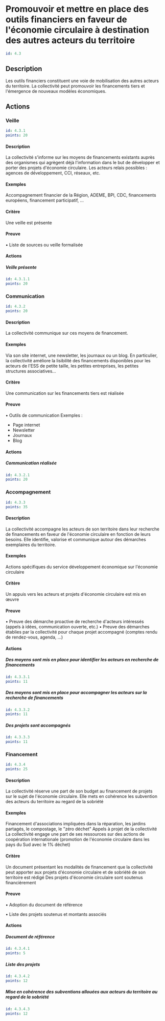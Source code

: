 # Promouvoir et mettre en place des outils financiers en faveur de l'économie circulaire à destination des autres acteurs du territoire
```yaml
id: 4.3
```
## Description
Les outils financiers constituent une voie de mobilisation des autres acteurs du territoire. La collectivité peut promouvoir les financements tiers et l'émergence de nouveaux modèles économiques.

## Actions
### Veille
```yaml
id: 4.3.1
points: 20
```
#### Description
La collectivité s'informe sur les moyens de financements existants auprès des organismes qui agrègent déjà l'information dans le but de développer et porter des projets d'économie circulaire. Les acteurs relais possibles : agences de développement, CCI, réseaux, etc.

#### Exemples
Accompagnement financier de la Région, ADEME, BPI, CDC, financements européens, financement participatif, …

#### Critère
Une veille est présente

#### Preuve
• Liste de sources ou veille formalisée

#### Actions
##### Veille présente
```yaml
id: 4.3.1.1
points: 20
```


### Communication
```yaml
id: 4.3.2
points: 20
```
#### Description
La collectivité communique sur ces moyens de financement.

#### Exemples
Via son site internet, une newsletter, les journaux ou un blog.
En particulier, la collectivité améliore la lisibilité des financements disponibles pour les acteurs de l'ESS de petite taille, les petites entreprises, les petites structures associatives…

#### Critère
Une communication sur les financements tiers est réalisée

#### Preuve
• Outils de communication
Exemples :
- Page internet
- Newsletter
- Journaux
- Blog

#### Actions
##### Communication réalisée
```yaml
id: 4.3.2.1
points: 20
```


### Accompagnement
```yaml
id: 4.3.3
points: 35
```
#### Description
La collectivité accompagne les acteurs de son territoire dans leur recherche de financements en faveur de l'économie circulaire en fonction de leurs besoins. Elle identifie, valorise et communique autour des démarches exemplaires du territoire.

#### Exemples
Actions spécifiques du service développement économique sur l'économie circulaire

#### Critère
Un appuis vers les acteurs et projets d'économie circulaire est mis en œuvre

#### Preuve
• Preuve des démarche proactive de recherche d'acteurs intéressés (appels à idées, communication ouverte, etc.)
• Preuve des démarches établies par la collectivité pour chaque projet accompagné (comptes rendu de rendez-vous, agenda, …)

#### Actions
##### Des moyens sont mis en place pour identifier les acteurs en recherche de financements
```yaml
id: 4.3.3.1
points: 11
```

##### Des moyens sont mis en place pour accompagner les acteurs sur la recherche de financements
```yaml
id: 4.3.3.2
points: 11
```

##### Des projets sont accompagnés
```yaml
id: 4.3.3.3
points: 11
```


### Financement
```yaml
id: 4.3.4
points: 25
```
#### Description
La collectivité réserve une part de son budget au financement de projets sur le sujet de l'économie circulaire. Elle mets en cohérence les subvention des acteurs du territoire au regard de la sobriété

#### Exemples
Financement d'associations impliquées dans la réparation, les jardins partagés, le compostage, le "zéro déchet"
Appels à projet de la collectivité
La collectivité engage une part de ses ressources sur des actions de coopération internationale (promotion de l'économie circulaire dans les pays du Sud avec le 1% déchet)

#### Critère
Un document présentant les modalités de financement que la collectivité peut apporter aux projets d'économie circulaire et de sobriété de son territoire est rédigé
Des projets d'économie circulaire sont soutenus financièrement

#### Preuve
• Adoption du document de référence

• Liste des projets soutenus et montants associés

#### Actions
##### Document de référence
```yaml
id: 4.3.4.1
points: 5
```

##### Liste des projets
```yaml
id: 4.3.4.2
points: 12
```

##### Mise en cohérence des subventions allouées aux acteurs du territoire au regard de la sobriété
```yaml
id: 4.3.4.3
points: 12
```


